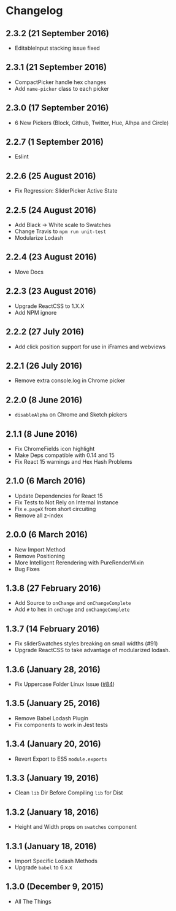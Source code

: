 # Changelog

## 2.3.2 (21 September 2016)

- EditableInput stacking issue fixed

## 2.3.1 (21 September 2016)

- CompactPicker handle hex changes
- Add `name-picker` class to each picker

## 2.3.0 (17 September 2016)

- 6 New Pickers (Block, Github, Twitter, Hue, Alhpa and Circle)

## 2.2.7 (1 September 2016)

- Eslint

## 2.2.6 (25 August 2016)

- Fix Regression: SliderPicker Active State

## 2.2.5 (24 August 2016)

- Add Black -> White scale to Swatches
- Change Travis to `npm run unit-test`
- Modularize Lodash


## 2.2.4 (23 August 2016)

- Move Docs

## 2.2.3 (23 August 2016)

- Upgrade ReactCSS to 1.X.X
- Add NPM ignore

## 2.2.2 (27 July 2016)

- Add click position support for use in iFrames and webviews

## 2.2.1 (26 July 2016)

- Remove extra console.log in Chrome picker

## 2.2.0 (8 June 2016)

- `disableAlpha` on Chrome and Sketch pickers

## 2.1.1 (8 June 2016)

- Fix ChromeFields icon highlight
- Make Deps compatible with 0.14 and 15
- Fix React 15 warnings and Hex Hash Problems

## 2.1.0 (6 March 2016)

- Update Dependencies for React 15
- Fix Tests to Not Rely on Internal Instance
- Fix `e.pageX` from short circuiting
- Remove all z-index

## 2.0.0 (6 March 2016)

- New Import Method
- Remove Positioning
- More Intelligent Rerendering with PureRenderMixin
- Bug Fixes

## 1.3.8 (27 February 2016)

- Add Source to `onChange` and `onChangeComplete`
- Add `#` to hex in `onChage` and `onChangeComplete`

## 1.3.7 (14 February 2016)

- Fix sliderSwatches styles breaking on small widths (#91)
- Upgrade ReactCSS to take advantage of modularized lodash.

## 1.3.6 (January 28, 2016)

- Fix Uppercase Folder Linux Issue ([#84](https://github.com/casesandberg/react-color/issues/84))

## 1.3.5 (January 25, 2016)

- Remove Babel Lodash Plugin
- Fix components to work in Jest tests

## 1.3.4 (January 20, 2016)

- Revert Export to ES5 `module.exports`

## 1.3.3 (January 19, 2016)

- Clean `lib` Dir Before Compiling `lib` for Dist

## 1.3.2 (January 18, 2016)

- Height and Width props on `swatches` component

## 1.3.1 (January 18, 2016)

- Import Specific Lodash Methods
- Upgrade `babel` to 6.x.x


## 1.3.0 (December 9, 2015)

- All The Things
